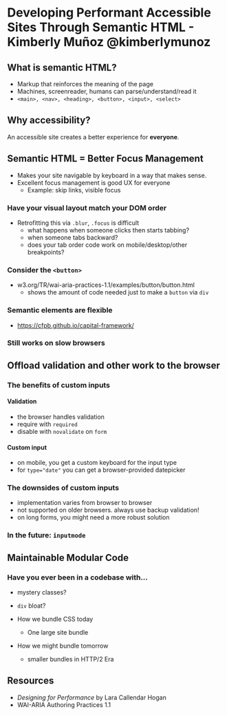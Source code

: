 # Developing Performant Accessible Sites Through Semantic HTML - Kimberly Muñoz @kimberlymunoz

## What is semantic HTML?
- Markup that reinforces the meaning of the page
- Machines, screenreader, humans can parse/understand/read it
- `<main>, <nav>, <heading>, <button>, <input>, <select>`

## Why accessibility?
An accessible site creates a better experience for **everyone**.

## Semantic HTML = Better Focus Management
- Makes your site navigable by keyboard in a way that makes sense.
- Excellent focus management is good UX for everyone
	- Example: skip links, visible focus

### Have your visual layout match your DOM order
- Retrofitting this via `.blur`, `.focus` is difficult
	- what happens when someone clicks then starts tabbing?
	- when someone tabs backward?
	- does your tab order code work on mobile/desktop/other breakpoints?

### Consider the `<button>`
- w3.org/TR/wai-aria-practices-1.1/examples/button/button.html
	- shows the amount of code needed just to make a `button` via `div`

### Semantic elements are flexible
- https://cfpb.github.io/capital-framework/

### Still works on slow browsers

## Offload validation and other work to the browser
### The benefits of custom inputs
#### Validation
- the browser handles validation
- require with `required`
- disable with `novalidate` on `form`
#### Custom input
- on mobile, you get a custom keyboard for the input type
- for `type="date"` you can get a browser-provided datepicker
### The downsides of custom inputs
- implementation varies from browser to browser
- not supported on older browsers. always use backup validation!
- on long forms, you might need a more robust solution
### In the future: `inputmode`

## Maintainable Modular Code
### Have you ever been in a codebase with…
- mystery classes?
- `div` bloat?

- How we bundle CSS today
	- One large site bundle
- How we might bundle tomorrow
	- smaller bundles in HTTP/2 Era

## Resources
- _Designing for Performance_ by Lara Callendar Hogan
- WAI-ARIA Authoring Practices 1.1



